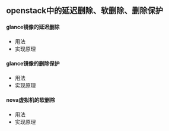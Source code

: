 openstack中的延迟删除、软删除、删除保护
-----
#### glance镜像的延迟删除
+ 用法
+ 实现原理

#### glance镜像的删除保护
+ 用法
+ 实现原理


#### nova虚拟机的软删除
+ 用法
+ 实现原理
